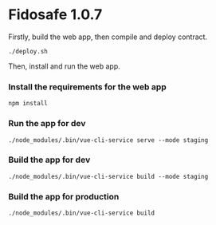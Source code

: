 # Fidosafe 1.0.7

Firstly, build the web app, then compile and deploy contract.

``
./deploy.sh
``

Then, install and run the web app.

### Install the requirements for the web app
```
npm install
```

### Run the app for dev
```
./node_modules/.bin/vue-cli-service serve --mode staging
```

### Build the app for dev

```
./node_modules/.bin/vue-cli-service build --mode staging
```

### Build the app for production

```
./node_modules/.bin/vue-cli-service build
```